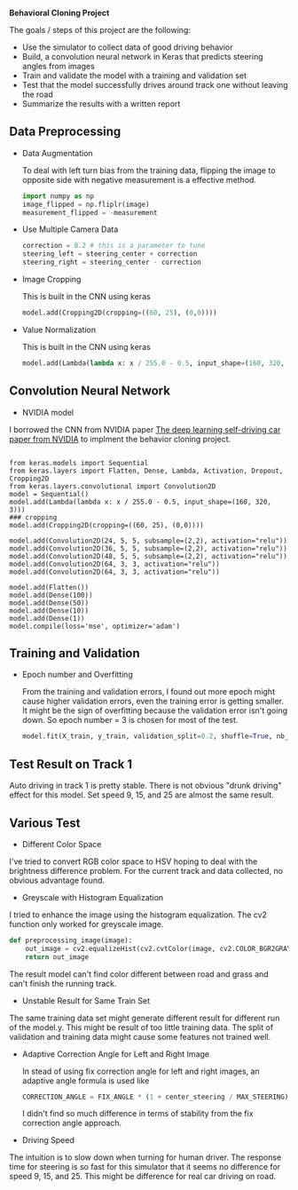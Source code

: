 **Behavioral Cloning Project**

The goals / steps of this project are the following:
* Use the simulator to collect data of good driving behavior
* Build, a convolution neural network in Keras that predicts steering angles from images
* Train and validate the model with a training and validation set
* Test that the model successfully drives around track one without leaving the road
* Summarize the results with a written report

## Data Preprocessing ##
* Data Augmentation

   To deal with left turn bias from the training data, flipping the image to opposite side with negative measurement 
   is a effective method.
   
   ```python
  import numpy as np
  image_flipped = np.fliplr(image)
  measurement_flipped = -measurement
   ```
* Use Multiple Camera Data
   
   ```python
   correction = 0.2 # this is a parameter to tune
   steering_left = steering_center + correction
   steering_right = steering_center - correction
   ```
   
* Image Cropping

   This is built in the CNN using keras
   ```python
   model.add(Cropping2D(cropping=((60, 25), (0,0))))
   ```
* Value Normalization

  This is built in the CNN using keras
  ```python
  model.add(Lambda(lambda x: x / 255.0 - 0.5, input_shape=(160, 320, 3)))
  ```

## Convolution Neural Network ###

* NVIDIA model 

I borrowed the CNN from NVIDIA paper
[The deep learning self-driving car paper from NVIDIA](https://devblogs.nvidia.com/parallelforall/deep-learning-self-driving-cars/)
to implment the behavior cloning project.  

```python)

from keras.models import Sequential
from keras.layers import Flatten, Dense, Lambda, Activation, Dropout, Cropping2D
from keras.layers.convolutional import Convolution2D
model = Sequential()
model.add(Lambda(lambda x: x / 255.0 - 0.5, input_shape=(160, 320, 3)))
### cropping
model.add(Cropping2D(cropping=((60, 25), (0,0))))

model.add(Convolution2D(24, 5, 5, subsample=(2,2), activation="relu"))
model.add(Convolution2D(36, 5, 5, subsample=(2,2), activation="relu"))
model.add(Convolution2D(48, 5, 5, subsample=(2,2), activation="relu"))
model.add(Convolution2D(64, 3, 3, activation="relu"))
model.add(Convolution2D(64, 3, 3, activation="relu"))

model.add(Flatten())
model.add(Dense(100))
model.add(Dense(50))
model.add(Dense(10))
model.add(Dense(1))
model.compile(loss='mse', optimizer='adam')
```

## Training and Validation ###
* Epoch number and Overfitting

   From the training and validation errors, I found out more epoch might cause higher validation errors, even the training error 
   is getting smaller.  It might be the sign of overfitting because the validation error isn't going down.  So epoch number = 3 
   is chosen for most of the test.
   
   ```python
   model.fit(X_train, y_train, validation_split=0.2, shuffle=True, nb_epoch=3)
   ```

## Test Result on Track 1 ##
Auto driving in track 1 is pretty stable.  There is not obvious "drunk driving" effect for this model. 
Set speed 9, 15, and 25 are almost the same result.  

## Various Test
* Different Color Space

I've tried to convert RGB color space to HSV hoping to deal with the brightness difference problem.  For the current
track and data collected, no obvious advantage found.

* Greyscale with Histogram Equalization

I tried to enhance the image using the histogram equalization.  The cv2 function only worked for greyscale image.  

```python
def preprocessing_image(image):
    out_image = cv2.equalizeHist(cv2.cvtColor(image, cv2.COLOR_BGR2GRAY))
    return out_image
```

The result model can't find color different between road and grass and can't finish the running track.

* Unstable Result for Same Train Set

The same training data set might generate different result for different run of the model.y.  This might be result of too little 
training data.  The split of validation and training data might cause some features not trained well.  

* Adaptive Correction Angle for Left and Right Image

   In stead of using fix correction angle for left and right images, an adaptive angle formula is used like
   ```python
   CORRECTION_ANGLE = FIX_ANGLE * (1 + center_steering / MAX_STEERING)
   ```
   I didn't find so much difference in terms of stability from the fix correction angle approach.  

* Driving Speed

The intuition is to slow down when turning for human driver.  The response time for steering
is so fast for this simulator that it seems no difference for speed 9, 15, and 25. This might be difference 
for real car driving on road.



